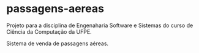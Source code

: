 # passagens-aereas

Projeto para a disciplina de Engenaharia Software e Sistemas do curso de Ciência da Computação da UFPE.

Sistema de venda de passagens aéreas. 
